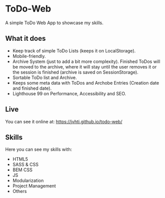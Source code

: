 # ToDo-Web


A simple ToDo Web App to showcase my skills. 

## What it does

- Keep track of simple ToDo Lists (keeps it on LocalStorage).
- Mobile-friendly.
- Archive System (just to add a bit more complexity). Finished ToDos will be moved to the archive, where it will stay until the user removes it or the session is finished (archive is saved on SessionStorage).
- Sortable ToDo list and Archive.
- Keeps some meta data with ToDos and Archobe Entries (Creation date and finished date).
- Lighthouse 99 on Performance, Accessibility and SEO.


## Live
You can see it online at: https://jvhti.github.io/todo-web/


## Skills
Here you can see my skills with:
 - HTML5
 - SASS & CSS
 - BEM CSS
 - JS
 - Modularization
 - Project Management
 - Others

